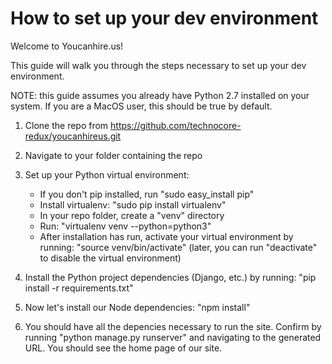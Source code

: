 # How to set up your dev environment

Welcome to Youcanhire.us!

This guide will walk you through the steps necessary to set up your
dev environment.

NOTE: this guide assumes you already have Python 2.7 installed on your system.
If you are a MacOS user, this should be true by default.

1.  Clone the repo from https://github.com/technocore-redux/youcanhireus.git

2.  Navigate to your folder containing the repo

3.  Set up your Python virtual environment:
    - If you don't pip installed, run "sudo easy_install pip"
    - Install virtualenv: "sudo pip install virtualenv"
    - In your repo folder, create a "venv" directory
    - Run: "virtualenv venv --python=python3"
    - After installation has run, activate your virtual environment
      by running: "source venv/bin/activate" (later, you can run "deactivate"
      to disable the virtual environment)

4.  Install the Python project dependencies (Django, etc.) by running:
    "pip install -r requirements.txt"

5. Now let's install our Node dependencies: "npm install"

6. You should have all the depencies necessary to run the site. Confirm
   by running "python manage.py runserver" and navigating to the generated
   URL. You should see the home page of our site.
